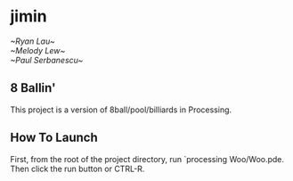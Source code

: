 # jimin 
*\~Ryan Lau\~*\
*\~Melody Lew\~*\
*\~Paul Serbanescu\~*

## 8 Ballin'
This project is a version of 8ball/pool/billiards in Processing.

## How To Launch 
First, from the root of the project directory, run `processing Woo/Woo.pde.
Then click the run button or CTRL-R.
